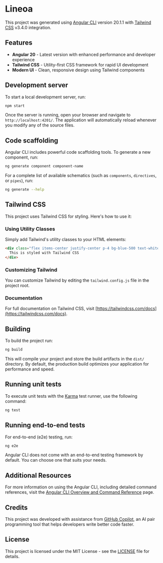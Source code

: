 # Lineoa

This project was generated using [Angular CLI](https://github.com/angular/angular-cli) version 20.1.1 with [Tailwind CSS](https://tailwindcss.com/) v3.4.0 integration.

## Features

- **Angular 20** - Latest version with enhanced performance and developer experience
- **Tailwind CSS** - Utility-first CSS framework for rapid UI development
- **Modern UI** - Clean, responsive design using Tailwind components

## Development server

To start a local development server, run:

```bash
npm start
```

Once the server is running, open your browser and navigate to `http://localhost:4201/`. The application will automatically reload whenever you modify any of the source files.

## Code scaffolding

Angular CLI includes powerful code scaffolding tools. To generate a new component, run:

```bash
ng generate component component-name
```

For a complete list of available schematics (such as `components`, `directives`, or `pipes`), run:

```bash
ng generate --help
```

## Tailwind CSS

This project uses Tailwind CSS for styling. Here's how to use it:

### Using Utility Classes

Simply add Tailwind's utility classes to your HTML elements:

```html
<div class="flex items-center justify-center p-4 bg-blue-500 text-white rounded-lg shadow-md">
  This is styled with Tailwind CSS
</div>
```

### Customizing Tailwind

You can customize Tailwind by editing the `tailwind.config.js` file in the project root.

### Documentation

For full documentation on Tailwind CSS, visit [https://tailwindcss.com/docs](https://tailwindcss.com/docs).

## Building

To build the project run:

```bash
ng build
```

This will compile your project and store the build artifacts in the `dist/` directory. By default, the production build optimizes your application for performance and speed.

## Running unit tests

To execute unit tests with the [Karma](https://karma-runner.github.io) test runner, use the following command:

```bash
ng test
```

## Running end-to-end tests

For end-to-end (e2e) testing, run:

```bash
ng e2e
```

Angular CLI does not come with an end-to-end testing framework by default. You can choose one that suits your needs.

## Additional Resources

For more information on using the Angular CLI, including detailed command references, visit the [Angular CLI Overview and Command Reference](https://angular.dev/tools/cli) page.

## Credits

This project was developed with assistance from [GitHub Copilot](https://github.com/features/copilot), an AI pair programming tool that helps developers write better code faster.

## License

This project is licensed under the MIT License - see the [LICENSE](LICENSE) file for details.
